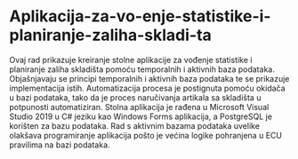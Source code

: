 # Aplikacija-za-vo-enje-statistike-i-planiranje-zaliha-skladi-ta
Ovaj rad prikazuje kreiranje stolne aplikacije za vođenje statistike i planiranje zaliha skladišta pomoću temporalnih i aktivnih baza podataka. Objašnjavaju se principi temporalnih i aktivnih baza podataka te se prikazuje implementacija istih. Automatizacija procesa je postignuta pomoću okidača u bazi podataka, tako da je proces naručivanja artikala sa skladišta u potpunosti automatiziran. Stolna aplikacija je rađena u Microsoft Visual Studio 2019 u C# jeziku kao Windows Forms aplikacija, a PostgreSQL je korišten za bazu podataka. Rad s aktivnim bazama podataka uvelike olakšava programiranje aplikacija pošto je većina logike pohranjena u ECU pravilima na bazi podataka.

